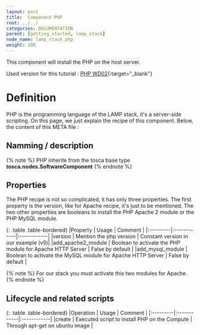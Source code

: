 ```yaml
---
layout: post
title:  Component PHP
root: ../../
categories: DOCUMENTATION
parent: [getting_started, lamp_stack]
node_name: lamp_stack_php
weight: 200
---
```


This component will install the PHP on the host server.

Used version for this tutorial : [PHP WD02](https://github.com/alien4cloud/samples/tree/wd02/php){:target="_blank"}

# Definition

PHP is the programming language of the LAMP stack, it's a server-side scripting. On this page, we just explain the recipe of this component. Below, the content of this META file :

<script src="https://gist.github.com/OresteVisari/a7858be0865af14f9830.js"></script>

## Namming / description

<script src="https://gist.github.com/cmourouvin/acf626b8df0fb8bc1df1.js"></script>

{% note %}
PHP inherite from the tosca base type **tosca.nodes.SoftwareComponent**
{% endnote %}

## Properties

The PHP recipe is not so complicated, it has only three properties. The first property is the version, like for Apache recipe, it's just to be mentioned. The two other properties are booleans to install the PHP Apache 2 module or the PHP MySQL module.

{: .table .table-bordered}
|Property  | Usage | Comment |
|:---------|:------------|:------------|
|version  | Mention the php version | Constant version in our example (v5)|
|add_apache2_module  | Boolean to activate the PHP module for Apache HTTP Server | False by default |
|add_mysql_module  | Boolean to activate the MySQL module for Apache HTTP Server | False by default |

{% note %}
For our stack you must activate this two modules for Apache.
{% endnote %}

## Lifecycle and related scripts

<script src="https://gist.github.com/cmourouvin/3f81ddf20aa2cbc907ac.js"></script>

{: .table .table-bordered}
|Operation  | Usage | Comment |
|:---------|:------------|:------------|
|create  | Executed script to install PHP on the Compute | Through apt-get on ubuntu image |
